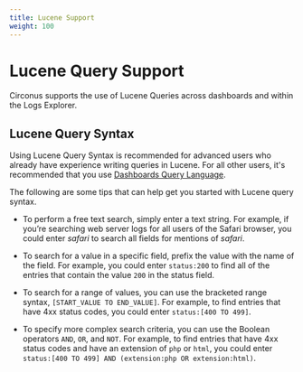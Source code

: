 ```yaml
---
title: Lucene Support
weight: 100
---
```


# Lucene Query Support

Circonus supports the use of Lucene Queries across dashboards and within the Logs Explorer.

## Lucene Query Syntax

Using Lucene Query Syntax is recommended for advanced users who already have experience writing queries in Lucene. For all other users, it's recommended that you use [Dashboards Query Language](/circonus3/dashboards/dql/).

The following are some tips that can help get you started with Lucene query syntax.

- To perform a free text search, simply enter a text string. For example, if you’re searching web server logs for all users of the Safari browser, you could enter *safari* to search all fields for mentions of *safari*.

- To search for a value in a specific field, prefix the value with the name of the field. For example, you could enter ``status:200`` to find all of the entries that contain the value ``200`` in the status field.

- To search for a range of values, you can use the bracketed range syntax, ``[START_VALUE TO END_VALUE]``. For example, to find entries that have 4xx status codes, you could enter ``status:[400 TO 499]``.

- To specify more complex search criteria, you can use the Boolean operators ``AND``, ``OR``, and ``NOT``. For example, to find entries that have 4xx status codes and have an extension of ``php`` or ``html``, you could enter ``status:[400 TO 499] AND (extension:php OR extension:html)``.
